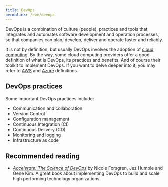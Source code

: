 ```yaml
---
title: DevOps
permalink: /swe/devops
---
```


DevOps is a combination of culture (people), practices and tools that integrates and automates software development and operation processes, so that companies can plan, develop, deliver and operate faster and reliably.

It is not by definition, but usually DevOps involves the adoption of [cloud computing](/swe/cloud-computing). By the way, some cloud computing providers offer a good definition of what is DevOps, its practices and benefits. And of course their toolkit to implement DevOps. If you want to delve deeper into it, you may refer to [AWS](https://aws.amazon.com/devops/what-is-devops/) and [Azure](https://azure.microsoft.com/en-us/resources/cloud-computing-dictionary/what-is-devops/) definitions.

## DevOps practices

Some important DevOps practices include:

- Communication and collaboration
- Version Control
- Configuration management
- Continuous Integration (CI)
- Continuous Delivery (CD)
- Monitoring and logging
- Infrastructure as code

## Recommended reading

- *[Accelerate: The Science of DevOps](https://amzn.to/3Ru6CFU)* by Nicole Forsgren, Jez Humble and Gene Kim. A great book about implementing DevOps to build and scale high performing technology organizations.